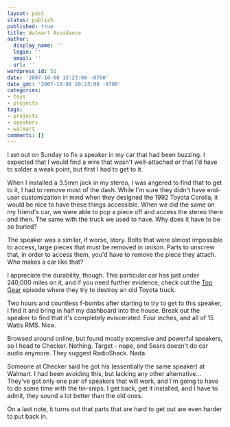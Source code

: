 ```yaml
---
layout: post
status: publish
published: true
title: Walmart Avoidance
author:
  display_name: ''
  login: ''
  email: ''
  url: ''
wordpress_id: 51
date: '2007-10-08 13:23:08 -0700'
date_gmt: '2007-10-08 20:23:08 -0700'
categories:
- toys
- projects
tags:
- projects
- speakers
- walmart
comments: []
---
```

I set out on Sunday to fix a speaker in my car that had been buzzing.  I expected that I would find a wire that wasn't well-attached or that I'd have to solder a weak point, but first I had to get to it.

When I installed a 3.5mm jack in my stereo, I was angered to find that to get to it, I had to remove most of the dash.  While I'm sure they didn't have end-user customization in mind when they designed the 1992 Toyota Corolla, it would be nice to have these things accessible.  When we did the same on my friend's car, we were able to pop a piece off and access the stereo there and then.  The same with the truck we used to have.  Why does it have to be so buried?

The speaker was a similar, if worse, story.  Bolts that were almost impossible to access, large pieces that must be removed in unison.  Parts to unscrew that, in order to access them, you'd have to remove the piece they attach.  Who makes a car like that?

I appreciate the durability, though.  This particular car has just under 240,000 miles on it, and if you need further evidence, check out the [Top Gear](http://youtube.com/watch?v=5hzRLG8dA-E) episode where they try to destroy an old Toyota truck.

Two hours and countless f-bombs after starting to try to get to this speaker, I find it and bring in half my dashboard into the house.  Break out the speaker to find that it's completely eviscerated.  Four inches, and all of 15 Watts RMS.  Nice.

Browsed around online, but found mostly expensive and powerful speakers, so I head to Checker.  Nothing.  Target - nope, and Sears doesn't do car audio anymore.  They suggest RadioShack.  Nada.

Someone at Checker said he got his (essentially the same speaker) at Walmart.  I had been avoiding this, but lacking any other alternative...  They've got only one pair of speakers that will work, and I'm going to have to do some time with the tin-snips.  I get back, get it installed, and I have to admit, they sound a lot better than the old ones.

On a last note, it turns out that parts that are hard to get out are even harder to put back in.
